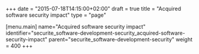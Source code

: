 +++
date = "2015-07-18T14:15:00+02:00"
draft = true
title = "Acquired software security impact"
type = "page"

[menu.main]
name="Acquired software security impact"
identifier="securite_software-development-security_acquired-software-security-impact"
parent="securite_software-development-security"
weight = 400
+++